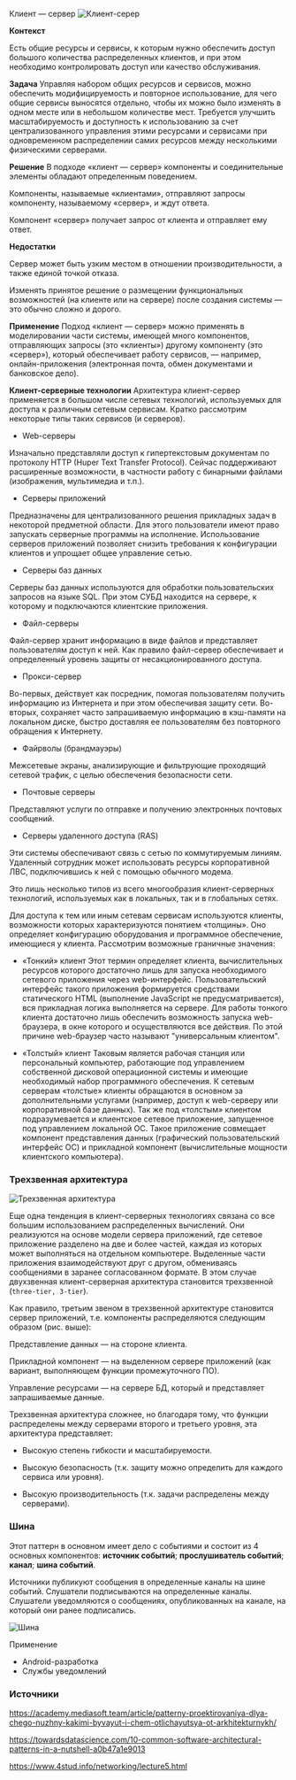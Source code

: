 Клиент — сервер
![Клиент-серер](./upload/img/Basic_patterns/client-server.png)

__Контекст__

Есть общие ресурсы и сервисы, к которым нужно обеспечить доступ большого количества распределенных клиентов, и при этом необходимо контролировать доступ или качество обслуживания.

__Задача__
Управляя набором общих ресурсов и сервисов, можно обеспечить модифицируемость и повторное использование, для чего общие сервисы выносятся отдельно, чтобы их можно было изменять в одном месте или в небольшом количестве мест. Требуется улучшить масштабируемость и доступность к использованию за счет централизованного управления этими ресурсами и сервисами при одновременном распределении самих ресурсов между несколькими физическими серверами.

__Решение__
В подходе «клиент — сервер» компоненты и соединительные элементы обладают определенным поведением.

Компоненты, называемые «клиентами», отправляют запросы компоненту, называемому «сервер», и ждут ответа.

Компонент «сервер» получает запрос от клиента и отправляет ему ответ.

__Недостатки__

Сервер может быть узким местом в отношении производительности, а также единой точкой отказа.

Изменять принятое решение о размещении функциональных возможностей (на клиенте или на сервере) после создания системы — это обычно сложно и дорого.

__Применение__
Подход «клиент — сервер» можно применять в моделировании части системы, имеющей много компонентов, отправляющих запросы (это «клиенты») другому компоненту (это «сервер»), который обеспечивает работу сервисов, — например, онлайн-приложения (электронная почта, обмен документами и банковское дело).

__Клиент-серверные технологии__
Архитектура клиент-сервер применяется в большом числе сетевых технологий, используемых для доступа к различным сетевым сервисам. Кратко рассмотрим некоторые типы таких сервисов (и серверов).

- Web-серверы

Изначально представляли доступ к гипертекстовым документам по протоколу HTTP (Huper Text Transfer Protocol). Сейчас поддерживают расширенные возможности, в частности работу с бинарными файлами (изображения, мультимедиа и т.п.).

- Серверы приложений

Предназначены для централизованного решения прикладных задач в некоторой предметной области. Для этого пользователи имеют право запускать серверные программы на исполнение. Использование серверов приложений позволяет снизить требования к конфигурации клиентов и упрощает общее управление сетью.

- Серверы баз данных

Серверы баз данных используются для обработки пользовательских запросов на языке SQL. При этом СУБД находится на сервере, к которому и подключаются клиентские приложения.

- Файл-серверы

Файл-сервер хранит информацию в виде файлов и представляет пользователям доступ к ней. Как правило файл-сервер обеспечивает и определенный уровень защиты от несакционированного доступа.

- Прокси-сервер

Во-первых, действует как посредник, помогая пользователям получить информацию из Интернета и при этом обеспечивая защиту сети.
Во-вторых, сохраняет часто запрашиваемую информацию в кэш-памяти на локальном диске, быстро доставляя ее пользователям без повторного обращения к Интернету.

- Файрволы (брандмауэры)

Межсетевые экраны, анализирующие и фильтрующие проходящий сетевой трафик, с целью обеспечения безопасности сети.


- Почтовые серверы

Представляют услуги по отправке и получению электронных почтовых сообщений.


- Серверы удаленного доступа (RAS)

Эти системы обеспечивают связь с сетью по коммутируемым линиям. Удаленный сотрудник может использовать ресурсы корпоративной ЛВС, подключившись к ней с помощью обычного модема.

Это лишь несколько типов из всего многообразия клиент-серверных технологий, используемых как в локальных, так и в глобальных сетях.

Для доступа к тем или иным сетевам сервисам используются клиенты, возможности которых характеризуются понятием «толщины». Оно определяет конфигурацию оборудования и программное обеспечение, имеющиеся у клиента. Рассмотрим возможные граничные значения:

- «Тонкий» клиент
Этот термин определяет клиента, вычислительных ресурсов которого достаточно лишь для запуска необходимого сетевого приложения через web-интерфейс. Пользовательский интерфейс такого приложения формируется средствами статического HTML (выполнение JavaScript не предусматривается), вся прикладная логика выполняется на сервере.
Для работы тонкого клиента достаточно лишь обеспечить возможность запуска web-браузера, в окне которого и осуществляются все действия. По этой причине web-браузер часто называют "универсальным клиентом".

- «Толстый» клиент
Таковым является рабочая станция или персональный компьютер, работающие под управлением собственной дисковой операционной системы и имеющие необходимый набор программного обеспечения. К сетевым серверам «толстые» клиенты обращаются в основном за дополнительными услугами (например, доступ к web-серверу или корпоративной базе данных).
Так же под «толстым» клиентом подразумевается и клиентское сетевое приложение, запущенное под управлением локальной ОС. Такое приложение совмещает компонент представления данных (графический пользовательский интерфейс ОС) и прикладной компонент (вычислительные мощности клиентского компьютера).



### Трехзвенная архитектура ###
![Трехзвенная архитектура](./upload/img/Basic_patterns/3-tier.png)

Еще одна тенденция в клиент-серверных технологиях связана со все большим использованием распределенных вычислений. Они реализуются на основе модели сервера приложений, где сетевое приложение разделено на две и более частей, каждая из которых может выполняться на отдельном компьютере. Выделенные части приложения взаимодействуют друг с другом, обмениваясь сообщениями в заранее согласованном формате. В этом случае двухзвенная клиент-серверная архитектура становится трехзвенной (`three-tier, 3-tier`).

Как правило, третьим звеном в трехзвенной архитектуре становится сервер приложений, т.е. компоненты распределяются следующим образом (рис. выше):

Представление данных — на стороне клиента.

Прикладной компонент — на выделенном сервере приложений (как вариант, выполняющем функции промежуточного ПО).

Управление ресурсами — на сервере БД, который и представляет запрашиваемые данные.

Трехзвенная архитектура сложнее, но благодаря тому, что функции распределены между серверами второго и третьего уровня, эта архитектура представляет:

- Высокую степень гибкости и масштабируемости.

- Высокую безопасность (т.к. защиту можно определить для каждого сервиса или уровня).

- Высокую производительность (т.к. задачи распределены между серверами).



### Шина ###
 Этот паттерн в основном имеет дело с событиями и состоит из 4 основных компонентов:
  __источник событий__; 
  __прослушиватель событий__; 
  __канал__; 
  __шина событий__. 
  
  Источники публикуют сообщения в определенные каналы на шине событий. 
  Слушатели подписываются на определенные каналы. 
  Слушатели уведомляются о сообщениях, опубликованных на канале, на который они ранее подписались.
  
  ![Шина](./upload/img/Basic_patterns/shina.png)
 
 Применение
 - Android-разработка
 - Службы уведомлений
 
 
 ### Источники ###
 
 https://academy.mediasoft.team/article/patterny-proektirovaniya-dlya-chego-nuzhny-kakimi-byvayut-i-chem-otlichayutsya-ot-arkhitekturnykh/
 
 https://towardsdatascience.com/10-common-software-architectural-patterns-in-a-nutshell-a0b47a1e9013
 
 https://www.4stud.info/networking/lecture5.html
 
 
